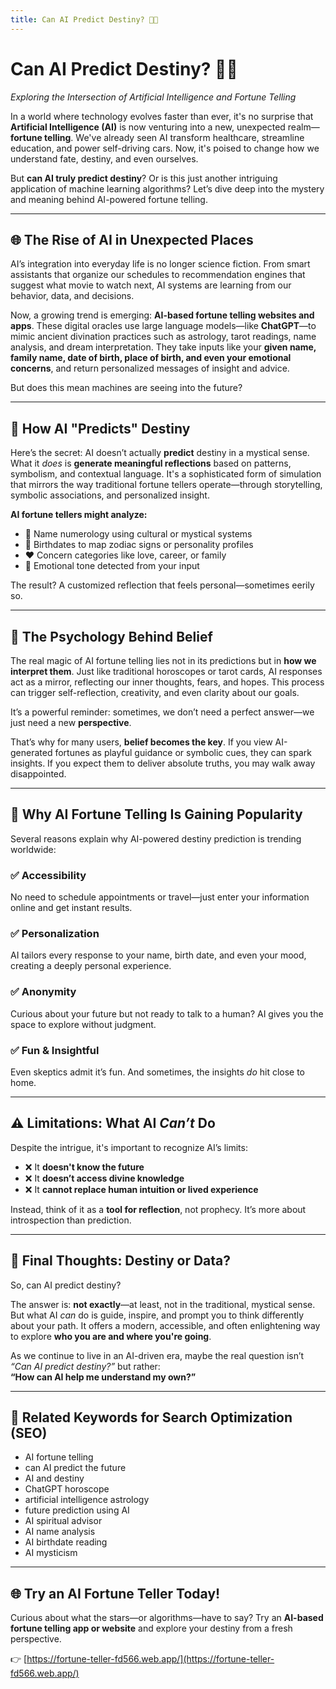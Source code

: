```yaml
---
title: Can AI Predict Destiny? 🔮✨
---
```

# Can AI Predict Destiny? 🔮✨  
*Exploring the Intersection of Artificial Intelligence and Fortune Telling*

In a world where technology evolves faster than ever, it's no surprise that **Artificial Intelligence (AI)** is now venturing into a new, unexpected realm—**fortune telling**. We've already seen AI transform healthcare, streamline education, and power self-driving cars. Now, it's poised to change how we understand fate, destiny, and even ourselves.

But **can AI truly predict destiny**? Or is this just another intriguing application of machine learning algorithms? Let’s dive deep into the mystery and meaning behind AI-powered fortune telling.

---

## 🌐 The Rise of AI in Unexpected Places

AI’s integration into everyday life is no longer science fiction. From smart assistants that organize our schedules to recommendation engines that suggest what movie to watch next, AI systems are learning from our behavior, data, and decisions.

Now, a growing trend is emerging: **AI-based fortune telling websites and apps**. These digital oracles use large language models—like **ChatGPT**—to mimic ancient divination practices such as astrology, tarot readings, name analysis, and dream interpretation. They take inputs like your **given name, family name, date of birth, place of birth, and even your emotional concerns**, and return personalized messages of insight and advice.

But does this mean machines are seeing into the future?

---

## 🤖 How AI "Predicts" Destiny

Here’s the secret: AI doesn’t actually **predict** destiny in a mystical sense. What it *does* is **generate meaningful reflections** based on patterns, symbolism, and contextual language. It's a sophisticated form of simulation that mirrors the way traditional fortune tellers operate—through storytelling, symbolic associations, and personalized insight.

**AI fortune tellers might analyze:**

- 🧮 Name numerology using cultural or mystical systems  
- 🎂 Birthdates to map zodiac signs or personality profiles  
- ❤️ Concern categories like love, career, or family  
- 🧠 Emotional tone detected from your input  

The result? A customized reflection that feels personal—sometimes eerily so.

---

## 🌟 The Psychology Behind Belief

The real magic of AI fortune telling lies not in its predictions but in **how we interpret them**. Just like traditional horoscopes or tarot cards, AI responses act as a mirror, reflecting our inner thoughts, fears, and hopes. This process can trigger self-reflection, creativity, and even clarity about our goals.

It’s a powerful reminder: sometimes, we don’t need a perfect answer—we just need a new **perspective**.

That’s why for many users, **belief becomes the key**. If you view AI-generated fortunes as playful guidance or symbolic cues, they can spark insights. If you expect them to deliver absolute truths, you may walk away disappointed.

---

## 🧭 Why AI Fortune Telling Is Gaining Popularity

Several reasons explain why AI-powered destiny prediction is trending worldwide:

### ✅ Accessibility
No need to schedule appointments or travel—just enter your information online and get instant results.

### ✅ Personalization
AI tailors every response to your name, birth date, and even your mood, creating a deeply personal experience.

### ✅ Anonymity
Curious about your future but not ready to talk to a human? AI gives you the space to explore without judgment.

### ✅ Fun & Insightful
Even skeptics admit it’s fun. And sometimes, the insights *do* hit close to home.

---

## ⚠️ Limitations: What AI *Can’t* Do

Despite the intrigue, it's important to recognize AI’s limits:

- ❌ It **doesn't know the future**
- ❌ It **doesn’t access divine knowledge**
- ❌ It **cannot replace human intuition or lived experience**

Instead, think of it as a **tool for reflection**, not prophecy. It’s more about introspection than prediction.

---

## 💬 Final Thoughts: Destiny or Data?

So, can AI predict destiny?

The answer is: **not exactly**—at least, not in the traditional, mystical sense. But what AI *can* do is guide, inspire, and prompt you to think differently about your path. It offers a modern, accessible, and often enlightening way to explore **who you are and where you're going**.

As we continue to live in an AI-driven era, maybe the real question isn’t *“Can AI predict destiny?”* but rather:  
**“How can AI help me understand my own?”**

---

## 🧠 Related Keywords for Search Optimization (SEO)

- AI fortune telling  
- can AI predict the future  
- AI and destiny  
- ChatGPT horoscope  
- artificial intelligence astrology  
- future prediction using AI  
- AI spiritual advisor  
- AI name analysis  
- AI birthdate reading  
- AI mysticism  

---

## 🌐 Try an AI Fortune Teller Today!

Curious about what the stars—or algorithms—have to say? Try an **AI-based fortune telling app or website** and explore your destiny from a fresh perspective.

👉 [https://fortune-teller-fd566.web.app/](https://fortune-teller-fd566.web.app/)
